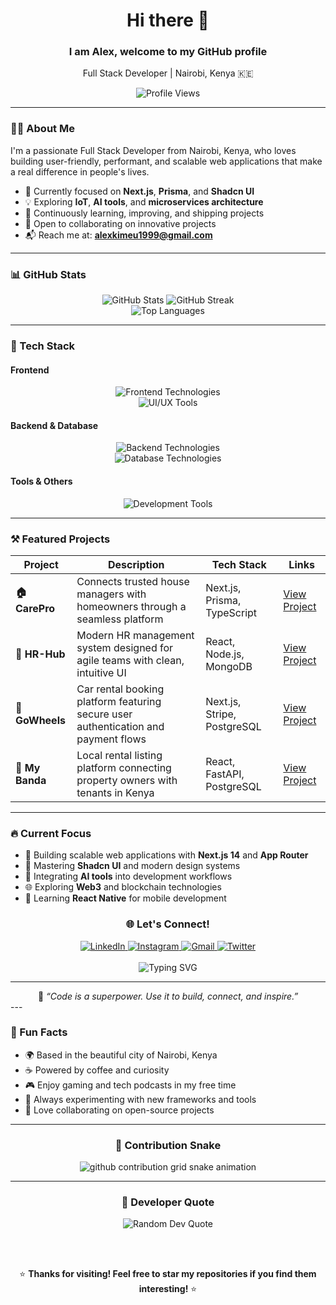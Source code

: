 <div align="center" id="header">

  <h1>Hi there 👋</h1>
  <h3>I am Alex, welcome to my GitHub profile</h3>
  <p>Full Stack Developer | Nairobi, Kenya 🇰🇪</p>

  <img src="https://komarev.com/ghpvc/?username=alex-m-kimeu&label=Profile%20Views&color=0e75b6&style=flat" alt="Profile Views" />

</div>

---

### 👨‍💻 About Me

I'm a passionate Full Stack Developer from Nairobi, Kenya, who loves building user-friendly, performant, and scalable web applications that make a real difference in people's lives.

- 🔭 Currently focused on **Next.js**, **Prisma**, and **Shadcn UI**
- 💡 Exploring **IoT**, **AI tools**, and **microservices architecture**
- 🌱 Continuously learning, improving, and shipping projects
- 🚀 Open to collaborating on innovative projects
- 📬 Reach me at: **alexkimeu1999@gmail.com**

---

### 📊 GitHub Stats

<div align="center">
  <img src="https://github-readme-stats.vercel.app/api?username=alex-m-kimeu&show_icons=true&theme=tokyonight&hide_border=true&count_private=true" alt="GitHub Stats" />
  <img src="https://github-readme-streak-stats.herokuapp.com/?user=alex-m-kimeu&theme=tokyonight&hide_border=true" alt="GitHub Streak" />
</div>

<div align="center">
  <img src="https://github-readme-stats.vercel.app/api/top-langs/?username=alex-m-kimeu&layout=compact&theme=tokyonight&hide_border=true" alt="Top Languages" />
</div>

---

### 🧠 Tech Stack

#### Frontend
<div align="center">
  <img src="https://skillicons.dev/icons?i=html,css,js,ts,react,nextjs" alt="Frontend Technologies" />
  <br />
  <img src="https://skillicons.dev/icons?i=tailwind,materialui,figma" alt="UI/UX Tools" />
</div>

#### Backend & Database
<div align="center">
  <img src="https://skillicons.dev/icons?i=py,flask,fastapi,nodejs" alt="Backend Technologies" />
  <br />
  <img src="https://skillicons.dev/icons?i=prisma,postgres,mongodb" alt="Database Technologies" />
</div>

#### Tools & Others
<div align="center">
  <img src="https://skillicons.dev/icons?i=git,github,vscode,docker,vercel" alt="Development Tools" />
</div>

---

### ⚒️ Featured Projects

<div align="center">

| Project | Description | Tech Stack | Links |
|---------|-------------|------------|-------|
| **🏠 CarePro** | Connects trusted house managers with homeowners through a seamless platform | Next.js, Prisma, TypeScript | [View Project](https://github.com/alex-mambo/carepro) |
| **👥 HR-Hub** | Modern HR management system designed for agile teams with clean, intuitive UI | React, Node.js, MongoDB | [View Project](https://github.com/alex-mambo/hr-hub) |
| **🚗 GoWheels** | Car rental booking platform featuring secure user authentication and payment flows | Next.js, Stripe, PostgreSQL | [View Project](https://github.com/alex-mambo/gowheels) |
| **🏡 My Banda** | Local rental listing platform connecting property owners with tenants in Kenya | React, FastAPI, PostgreSQL | [View Project](https://github.com/alex-mambo/my-banda) |

</div>

---

### 🔥 Current Focus

- 🔨 Building scalable web applications with **Next.js 14** and **App Router**
- 🎨 Mastering **Shadcn UI** and modern design systems
- 🤖 Integrating **AI tools** into development workflows
- 🌐 Exploring **Web3** and blockchain technologies
- 📱 Learning **React Native** for mobile development

<div align="center">

  <h3>🌐 Let's Connect!</h3>

  <div id="badges">
    <a href="https://www.linkedin.com/in/alex-m-kimeu/" target="_blank">
      <img src="https://img.shields.io/badge/LinkedIn-0A66C2?style=for-the-badge&logo=linkedin&logoColor=white" alt="LinkedIn"/>
    </a>
    <a href="https://www.instagram.com/alex_m_kimeu/" target="_blank">
      <img src="https://img.shields.io/badge/Instagram-E4405F?style=for-the-badge&logo=instagram&logoColor=white" alt="Instagram"/>
    </a>
    <a href="mailto:alexkimeu1999@gmail.com" target="_blank">
      <img src="https://img.shields.io/badge/Gmail-EA4335?style=for-the-badge&logo=gmail&logoColor=white" alt="Gmail"/>
    </a>
    <a href="https://twitter.com/alex_m_kimeu" target="_blank">
      <img src="https://img.shields.io/badge/Twitter-1DA1F2?style=for-the-badge&logo=twitter&logoColor=white" alt="Twitter"/>
    </a>
  </div>

  <br />
  
  <div>
    <img src="https://readme-typing-svg.herokuapp.com?font=Fira+Code&pause=1000&color=00F7FF&center=true&vCenter=true&width=435&lines=Full+Stack+Developer;Problem+Solver;Tech+Enthusiast;Always+Learning+New+Things!" alt="Typing SVG" />
  </div>

</div>

---

<div align="center">
  💬 <i>“Code is a superpower. Use it to build, connect, and inspire.”</i>
</div>
---

### 🎯 Fun Facts

- 🌍 Based in the beautiful city of Nairobi, Kenya
- ☕ Powered by coffee and curiosity
- 🎮 Enjoy gaming and tech podcasts in my free time
- 🌱 Always experimenting with new frameworks and tools
- 🤝 Love collaborating on open-source projects

---

<div align="center">
  
  ### 🐍 Contribution Snake
  
  <picture>
    <source media="(prefers-color-scheme: dark)" srcset="https://raw.githubusercontent.com/alex-m-kimeu/alex-m-kimeu/output/github-contribution-grid-snake-dark.svg">
    <source media="(prefers-color-scheme: light)" srcset="https://raw.githubusercontent.com/alex-m-kimeu/alex-m-kimeu/output/github-contribution-grid-snake.svg">
    <img alt="github contribution grid snake animation" src="https://raw.githubusercontent.com/alex-m-kimeu/alex-m-kimeu/output/github-contribution-grid-snake.svg">
  </picture>
  
</div>

---

<div align="center">
  <h3>💭 Developer Quote</h3>
  <img src="https://quotes-github-readme.vercel.app/api?type=horizontal&theme=tokyonight" alt="Random Dev Quote" />
  
  <br /><br />
  
  <p>⭐ <strong>Thanks for visiting! Feel free to star my repositories if you find them interesting!</strong> ⭐</p>
</div>
